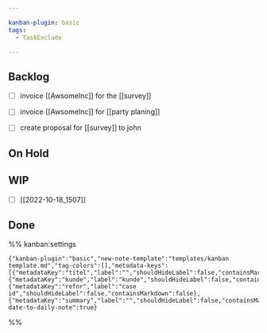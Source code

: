 ```yaml
---

kanban-plugin: basic
tags:
  - TaskExclude

---
```


## Backlog

- [ ] invoice [[AwsomeInc]] for the [[survey]]
- [ ] invoice [[AwsomeInc]] for [[party planing]]
- [ ] create proposal for [[survey]] to john


## On Hold



## WIP

- [ ] [[2022-10-18_1507]]


## Done





%% kanban:settings
```
{"kanban-plugin":"basic","new-note-template":"templates/kanban template.md","tag-colors":[],"metadata-keys":[{"metadataKey":"titel","label":"","shouldHideLabel":false,"containsMarkdown":false},{"metadataKey":"kunde","label":"kunde","shouldHideLabel":false,"containsMarkdown":false},{"metadataKey":"refnr","label":"case id","shouldHideLabel":false,"containsMarkdown":false},{"metadataKey":"summary","label":"","shouldHideLabel":false,"containsMarkdown":false}],"link-date-to-daily-note":true}
```
%%